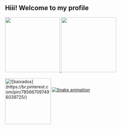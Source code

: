 ## Hiii! Welcome to my profile
 <div>
  <a href="https://github.com/VictoriaCardosoChavesLeite">
    <img height="180em" src="https://github-readme-stats.vercel.app/api?username=VictoriaCardosoChavesLeite&show_icons=true&include_all_commits=true&theme=dracula">
    <img height="180em" src="https://github-readme-stats.vercel.app/api/top-langs/?username=VictoriaCardosoChavesLeite&theme=dracula"
 <div>
<div style="display: inline_block"><br>
 <img height="150em" img align="left" alt="![baixados](https://br.pinterest.com/pin/785667097496039725/)" src="https://i.pinimg.com/originals/c8/8d/16/c88d1625183ea6d0bc1301670318a17c.gif">
</div>
  
  ##
 
<div> 
 
  ![Snake animation](https://github.com/VictoriaCardosoChavesLeite/VictoriaCardosoChavesLeite/blob/output/github-contribution-grid-snake.svg)
 
</div>
